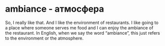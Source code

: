 # ambiance - атмосфера

So, I really like that. And I like the environment of restaurants. I like going to a place where someone serves me food and I can enjoy the ambiance of the restaurant. In English, when we say the word “ambiance”, this just refers to the environment or the atmosphere.
